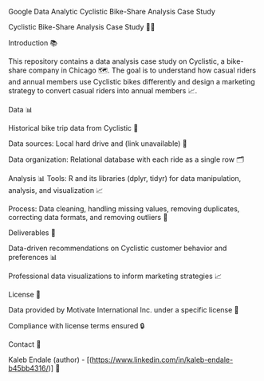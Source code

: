 Google Data Analytic
Cyclistic Bike-Share Analysis Case Study

Cyclistic Bike-Share Analysis Case Study 🚴‍♀️

Introduction 📚

This repository contains a data analysis case study on Cyclistic, a bike-share company in Chicago 🗺️. The goal is to understand how casual riders and annual members use Cyclistic bikes differently and design a marketing strategy to convert casual riders into annual members 📈.

Data 📊

Historical bike trip data from Cyclistic 📁

Data sources: Local hard drive and (link unavailable) 🤔

Data organization: Relational database with each ride as a single row 🗂️

Analysis 📊
Tools: R and its libraries (dplyr, tidyr) for data manipulation, analysis, and visualization 📈

Process: Data cleaning, handling missing values, removing duplicates, correcting data formats, and removing outliers 💪

Deliverables 📁

Data-driven recommendations on Cyclistic customer behavior and preferences 📊

Professional data visualizations to inform marketing strategies 📈

License 📜

Data provided by Motivate International Inc. under a specific license 🤝

Compliance with license terms ensured 🔒

Contact 📲

Kaleb Endale (author) - [(https://www.linkedin.com/in/kaleb-endale-b45bb4316/)] 📲

